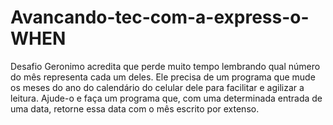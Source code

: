 # Avancando-tec-com-a-express-o-WHEN
Desafio Geronimo acredita que perde muito tempo lembrando qual número do mês representa cada um deles. Ele precisa de um programa que mude os meses do ano do calendário do celular dele para facilitar e agilizar a leitura. Ajude-o e faça um programa que, com uma determinada entrada de uma data, retorne essa data com o mês escrito por extenso.
